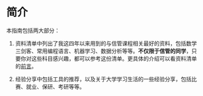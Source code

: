 # 简介

本指南包括两大部分：

1. 资料清单中列出了我这四年以来用到的与信管课程相关最好的资料，包括数学三剑客、常用编程语言、机器学习、数据分析等等。**不仅限于信管的同学**，只要你对这些科目感兴趣，都可以参考这份清单。更具体的介绍可以看资料清单的[前言](/list-front)。

2. 经验分享中包括工具的推荐，以及关于大学学习生活的一些经验分享，包括比赛、就业、保研、考研等等。